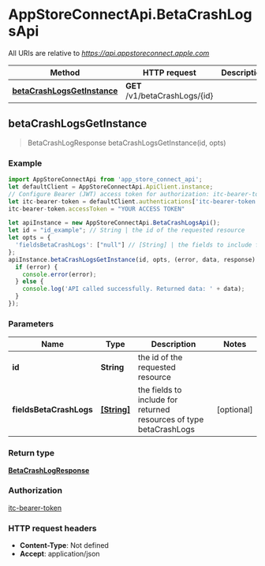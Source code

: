 # AppStoreConnectApi.BetaCrashLogsApi

All URIs are relative to *https://api.appstoreconnect.apple.com*

Method | HTTP request | Description
------------- | ------------- | -------------
[**betaCrashLogsGetInstance**](BetaCrashLogsApi.md#betaCrashLogsGetInstance) | **GET** /v1/betaCrashLogs/{id} | 



## betaCrashLogsGetInstance

> BetaCrashLogResponse betaCrashLogsGetInstance(id, opts)



### Example

```javascript
import AppStoreConnectApi from 'app_store_connect_api';
let defaultClient = AppStoreConnectApi.ApiClient.instance;
// Configure Bearer (JWT) access token for authorization: itc-bearer-token
let itc-bearer-token = defaultClient.authentications['itc-bearer-token'];
itc-bearer-token.accessToken = "YOUR ACCESS TOKEN"

let apiInstance = new AppStoreConnectApi.BetaCrashLogsApi();
let id = "id_example"; // String | the id of the requested resource
let opts = {
  'fieldsBetaCrashLogs': ["null"] // [String] | the fields to include for returned resources of type betaCrashLogs
};
apiInstance.betaCrashLogsGetInstance(id, opts, (error, data, response) => {
  if (error) {
    console.error(error);
  } else {
    console.log('API called successfully. Returned data: ' + data);
  }
});
```

### Parameters


Name | Type | Description  | Notes
------------- | ------------- | ------------- | -------------
 **id** | **String**| the id of the requested resource | 
 **fieldsBetaCrashLogs** | [**[String]**](String.md)| the fields to include for returned resources of type betaCrashLogs | [optional] 

### Return type

[**BetaCrashLogResponse**](BetaCrashLogResponse.md)

### Authorization

[itc-bearer-token](../README.md#itc-bearer-token)

### HTTP request headers

- **Content-Type**: Not defined
- **Accept**: application/json


